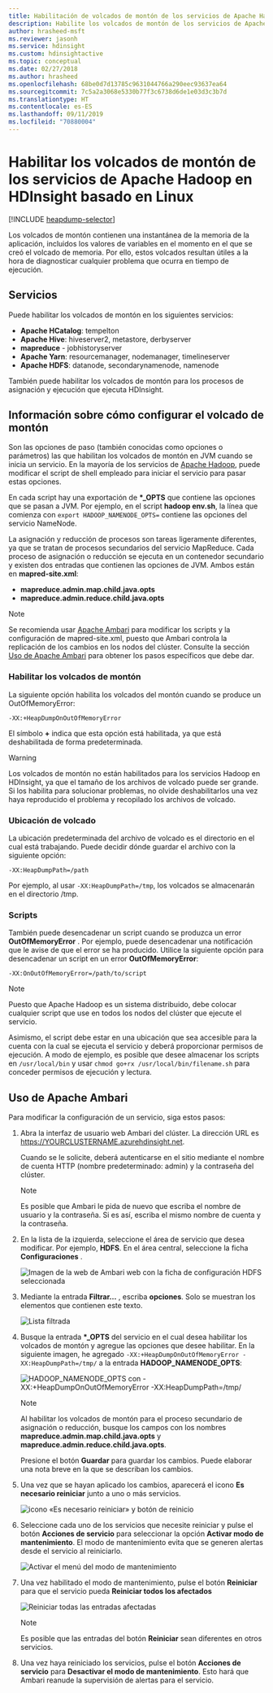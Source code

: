 ```yaml
---
title: Habilitación de volcados de montón de los servicios de Apache Hadoop en HDInsight (Azure)
description: Habilite los volcados de montón de los servicios de Apache Hadoop en los clústeres de HDInsight basados en Linux para la depuración y el análisis.
author: hrasheed-msft
ms.reviewer: jasonh
ms.service: hdinsight
ms.custom: hdinsightactive
ms.topic: conceptual
ms.date: 02/27/2018
ms.author: hrasheed
ms.openlocfilehash: 68be0d7d13785c9631044766a290eec93637ea64
ms.sourcegitcommit: 7c5a2a3068e5330b77f3c6738d6de1e03d3c3b7d
ms.translationtype: HT
ms.contentlocale: es-ES
ms.lasthandoff: 09/11/2019
ms.locfileid: "70880004"
---
```

# <a name="enable-heap-dumps-for-apache-hadoop-services-on-linux-based-hdinsight"></a>Habilitar los volcados de montón de los servicios de Apache Hadoop en HDInsight basado en Linux

[!INCLUDE [heapdump-selector](../../includes/hdinsight-selector-heap-dump.md)]

Los volcados de montón contienen una instantánea de la memoria de la aplicación, incluidos los valores de variables en el momento en el que se creó el volcado de memoria. Por ello, estos volcados resultan útiles a la hora de diagnosticar cualquier problema que ocurra en tiempo de ejecución.

## <a name="whichServices"></a>Servicios

Puede habilitar los volcados de montón en los siguientes servicios:

* **Apache HCatalog**: tempelton
* **Apache Hive**: hiveserver2, metastore, derbyserver
* **mapreduce** - jobhistoryserver
* **Apache Yarn**: resourcemanager, nodemanager, timelineserver
* **Apache HDFS**: datanode, secondarynamenode, namenode

También puede habilitar los volcados de montón para los procesos de asignación y ejecución que ejecuta HDInsight.

## <a name="configuration"></a>Información sobre cómo configurar el volcado de montón

Son las opciones de paso (también conocidas como opciones o parámetros) las que habilitan los volcados de montón en JVM cuando se inicia un servicio. En la mayoría de los servicios de [Apache Hadoop](https://hadoop.apache.org/), puede modificar el script de shell empleado para iniciar el servicio para pasar estas opciones.

En cada script hay una exportación de **\*\_OPTS** que contiene las opciones que se pasan a JVM. Por ejemplo, en el script **hadoop env.sh**, la línea que comienza con `export HADOOP_NAMENODE_OPTS=` contiene las opciones del servicio NameNode.

La asignación y reducción de procesos son tareas ligeramente diferentes, ya que se tratan de procesos secundarios del servicio MapReduce. Cada proceso de asignación o reducción se ejecuta en un contenedor secundario y existen dos entradas que contienen las opciones de JVM. Ambos están en **mapred-site.xml**:

* **mapreduce.admin.map.child.java.opts**
* **mapreduce.admin.reduce.child.java.opts**

> [!NOTE]  
> Se recomienda usar [Apache Ambari](https://ambari.apache.org/) para modificar los scripts y la configuración de mapred-site.xml, puesto que Ambari controla la replicación de los cambios en los nodos del clúster. Consulte la sección [Uso de Apache Ambari](#using-apache-ambari) para obtener los pasos específicos que debe dar.

### <a name="enable-heap-dumps"></a>Habilitar los volcados de montón

La siguiente opción habilita los volcados del montón cuando se produce un OutOfMemoryError:

    -XX:+HeapDumpOnOutOfMemoryError

El símbolo **+** indica que esta opción está habilitada, ya que está deshabilitada de forma predeterminada.

> [!WARNING]  
> Los volcados de montón no están habilitados para los servicios Hadoop en HDInsight, ya que el tamaño de los archivos de volcado puede ser grande. Si los habilita para solucionar problemas, no olvide deshabilitarlos una vez haya reproducido el problema y recopilado los archivos de volcado.

### <a name="dump-location"></a>Ubicación de volcado

La ubicación predeterminada del archivo de volcado es el directorio en el cual está trabajando. Puede decidir dónde guardar el archivo con la siguiente opción:

    -XX:HeapDumpPath=/path

Por ejemplo, al usar `-XX:HeapDumpPath=/tmp`, los volcados se almacenarán en el directorio /tmp.

### <a name="scripts"></a>Scripts

También puede desencadenar un script cuando se produzca un error **OutOfMemoryError** . Por ejemplo, puede desencadenar una notificación que le avise de que el error se ha producido. Utilice la siguiente opción para desencadenar un script en un error __OutOfMemoryError__:

    -XX:OnOutOfMemoryError=/path/to/script

> [!NOTE]  
> Puesto que Apache Hadoop es un sistema distribuido, debe colocar cualquier script que use en todos los nodos del clúster que ejecute el servicio.
> 
> Asimismo, el script debe estar en una ubicación que sea accesible para la cuenta con la cual se ejecuta el servicio y deberá proporcionar permisos de ejecución. A modo de ejemplo, es posible que desee almacenar los scripts en `/usr/local/bin` y usar `chmod go+rx /usr/local/bin/filename.sh` para conceder permisos de ejecución y lectura.

## <a name="using-apache-ambari"></a>Uso de Apache Ambari

Para modificar la configuración de un servicio, siga estos pasos:

1. Abra la interfaz de usuario web Ambari del clúster. La dirección URL es https://YOURCLUSTERNAME.azurehdinsight.net.

    Cuando se le solicite, deberá autenticarse en el sitio mediante el nombre de cuenta HTTP (nombre predeterminado: admin) y la contraseña del clúster.

   > [!NOTE]  
   > Es posible que Ambari le pida de nuevo que escriba el nombre de usuario y la contraseña. Si es así, escriba el mismo nombre de cuenta y la contraseña.

2. En la lista de la izquierda, seleccione el área de servicio que desea modificar. Por ejemplo, **HDFS**. En el área central, seleccione la ficha **Configuraciones** .

    ![Imagen de la web de Ambari web con la ficha de configuración HDFS seleccionada](./media/hdinsight-hadoop-collect-debug-heap-dump-linux/hdi-service-config-tab.png)

3. Mediante la entrada **Filtrar...** , escriba **opciones**. Solo se muestran los elementos que contienen este texto.

    ![Lista filtrada](./media/hdinsight-hadoop-collect-debug-heap-dump-linux/hdinsight-filter-list.png)

4. Busque la entrada **\*\_OPTS** del servicio en el cual desea habilitar los volcados de montón y agregue las opciones que desee habilitar. En la siguiente imagen, he agregado `-XX:+HeapDumpOnOutOfMemoryError -XX:HeapDumpPath=/tmp/` a la entrada **HADOOP\_NAMENODE\_OPTS**:

    ![HADOOP_NAMENODE_OPTS con -XX:+HeapDumpOnOutOfMemoryError -XX:HeapDumpPath=/tmp/](./media/hdinsight-hadoop-collect-debug-heap-dump-linux/hadoop-namenode-opts.png)

   > [!NOTE]  
   > Al habilitar los volcados de montón para el proceso secundario de asignación o reducción, busque los campos con los nombres **mapreduce.admin.map.child.java.opts** y **mapreduce.admin.reduce.child.java.opts**.

    Presione el botón **Guardar** para guardar los cambios. Puede elaborar una nota breve en la que se describan los cambios.

5. Una vez que se hayan aplicado los cambios, aparecerá el icono **Es necesario reiniciar** junto a uno o más servicios.

    ![icono «Es necesario reiniciar» y botón de reinicio](./media/hdinsight-hadoop-collect-debug-heap-dump-linux/restart-required-icon.png)

6. Seleccione cada uno de los servicios que necesite reiniciar y pulse el botón **Acciones de servicio** para seleccionar la opción **Activar modo de mantenimiento**. El modo de mantenimiento evita que se generen alertas desde el servicio al reiniciarlo.

    ![Activar el menú del modo de mantenimiento](./media/hdinsight-hadoop-collect-debug-heap-dump-linux/hdi-maintenance-mode.png)

7. Una vez habilitado el modo de mantenimiento, pulse el botón **Reiniciar** para que el servicio pueda **Reiniciar todos los afectados**

    ![Reiniciar todas las entradas afectadas](./media/hdinsight-hadoop-collect-debug-heap-dump-linux/hdi-restart-all-button.png)

   > [!NOTE]  
   > Es posible que las entradas del botón **Reiniciar** sean diferentes en otros servicios.

8. Una vez haya reiniciado los servicios, pulse el botón **Acciones de servicio** para **Desactivar el modo de mantenimiento**. Esto hará que Ambari reanude la supervisión de alertas para el servicio.


